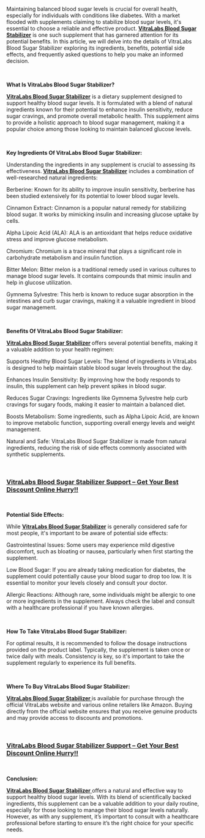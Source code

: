 <h1>&nbsp;</h1>
<p>&nbsp;</p>
<p>Maintaining balanced blood sugar levels is crucial for overall health, especially for individuals with conditions like diabetes. With a market flooded with supplements claiming to stabilize blood sugar levels, it's essential to choose a reliable and effective product.&nbsp;<strong><a href="https://sales24hour.com/7dw7">VitraLabs Blood Sugar Stabilizer</a></strong>&nbsp;is one such supplement that has garnered attention for its potential benefits. In this article, we will delve into the details of VitraLabs Blood Sugar Stabilizer exploring its ingredients, benefits, potential side effects, and frequently asked questions to help you make an informed decision.</p>
<p>&nbsp;</p>
<p><strong>What Is VitraLabs Blood Sugar Stabilizer?</strong></p>
<p><strong><a href="https://sales24hour.com/7dw7 ">VitraLabs Blood Sugar Stabilizer</a></strong>&nbsp;is a dietary supplement designed to support healthy blood sugar levels. It is formulated with a blend of natural ingredients known for their potential to enhance insulin sensitivity, reduce sugar cravings, and promote overall metabolic health. This supplement aims to provide a holistic approach to blood sugar management, making it a popular choice among those looking to maintain balanced glucose levels.</p>
<p>&nbsp;</p>
<p><strong>Key Ingredients Of VitraLabs Blood Sugar Stabilizer:</strong></p>
<p>Understanding the ingredients in any supplement is crucial to assessing its effectiveness.<strong>&nbsp;<a href="https://sales24hour.com/7dw7 ">VitraLabs Blood Sugar Stabilizer</a></strong>&nbsp;includes a combination of well-researched natural ingredients:</p>
<p>Berberine: Known for its ability to improve insulin sensitivity, berberine has been studied extensively for its potential to lower blood sugar levels.</p>
<p>Cinnamon Extract: Cinnamon is a popular natural remedy for stabilizing blood sugar. It works by mimicking insulin and increasing glucose uptake by cells.</p>
<p>Alpha Lipoic Acid (ALA): ALA is an antioxidant that helps reduce oxidative stress and improve glucose metabolism.</p>
<p>Chromium: Chromium is a trace mineral that plays a significant role in carbohydrate metabolism and insulin function.</p>
<p>Bitter Melon: Bitter melon is a traditional remedy used in various cultures to manage blood sugar levels. It contains compounds that mimic insulin and help in glucose utilization.</p>
<p>Gymnema Sylvestre: This herb is known to reduce sugar absorption in the intestines and curb sugar cravings, making it a valuable ingredient in blood sugar management.</p>
<p>&nbsp;</p>
<p><strong>Benefits Of VitraLabs Blood Sugar Stabilizer:</strong></p>
<p><strong><a href="https://sales24hour.com/7dw7 ">VitraLabs Blood Sugar Stabilizer</a>&nbsp;</strong>offers several potential benefits, making it a valuable addition to your health regimen:</p>
<p>Supports Healthy Blood Sugar Levels: The blend of ingredients in VitraLabs is designed to help maintain stable blood sugar levels throughout the day.</p>
<p>Enhances Insulin Sensitivity: By improving how the body responds to insulin, this supplement can help prevent spikes in blood sugar.</p>
<p>Reduces Sugar Cravings: Ingredients like Gymnema Sylvestre help curb cravings for sugary foods, making it easier to maintain a balanced diet.</p>
<p>Boosts Metabolism: Some ingredients, such as Alpha Lipoic Acid, are known to improve metabolic function, supporting overall energy levels and weight management.</p>
<p>Natural and Safe: VitraLabs Blood Sugar Stabilizer is made from natural ingredients, reducing the risk of side effects commonly associated with synthetic supplements.</p>
<p>&nbsp;</p>
<h3><a href="https://sales24hour.com/7dw7">VitraLabs Blood Sugar Stabilizer Support &ndash; Get Your Best Discount Online Hurry!!</a></h3>
<p>&nbsp;</p>
<p><strong>Potential Side Effects:</strong></p>
<p>While&nbsp;<strong><a href="https://sales24hour.com/7dw7 ">VitraLabs Blood Sugar Stabilizer</a></strong>&nbsp;is generally considered safe for most people, it's important to be aware of potential side effects:</p>
<p>Gastrointestinal Issues: Some users may experience mild digestive discomfort, such as bloating or nausea, particularly when first starting the supplement.</p>
<p>Low Blood Sugar: If you are already taking medication for diabetes, the supplement could potentially cause your blood sugar to drop too low. It is essential to monitor your levels closely and consult your doctor.</p>
<p>Allergic Reactions: Although rare, some individuals might be allergic to one or more ingredients in the supplement. Always check the label and consult with a healthcare professional if you have known allergies.</p>
<p>&nbsp;</p>
<p><strong>How To Take VitraLabs Blood Sugar Stabilizer:</strong></p>
<p>For optimal results, it is recommended to follow the dosage instructions provided on the product label. Typically, the supplement is taken once or twice daily with meals. Consistency is key, so it's important to take the supplement regularly to experience its full benefits.</p>
<p>&nbsp;</p>
<p><strong>Where To Buy VitraLabs Blood Sugar Stabilizer:</strong></p>
<p><strong><a href="https://sales24hour.com/7dw7 ">VitraLabs Blood Sugar Stabilizer&nbsp;</a></strong>is available for purchase through the official VitraLabs website and various online retailers like Amazon. Buying directly from the official website ensures that you receive genuine products and may provide access to discounts and promotions.</p>
<p>&nbsp;</p>
<h3><a href="https://sales24hour.com/7dw7">VitraLabs Blood Sugar Stabilizer Support &ndash; Get Your Best Discount Online Hurry!!</a></h3>
<p>&nbsp;</p>
<p><strong>Conclusion:</strong></p>
<p><a href="https://sales24hour.com/7dw7 "><strong>VitraLabs Blood Sugar Stabilizer</strong>&nbsp;</a>offers a natural and effective way to support healthy blood sugar levels. With its blend of scientifically backed ingredients, this supplement can be a valuable addition to your daily routine, especially for those looking to manage their blood sugar levels naturally. However, as with any supplement, it&rsquo;s important to consult with a healthcare professional before starting to ensure it&rsquo;s the right choice for your specific needs.</p>
<p>&nbsp;</p>
